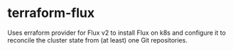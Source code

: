 # terraform-flux
Uses erraform provider for Flux v2 to install Flux on k8s and configure it to reconcile the cluster state from (at least) one Git repositories.

